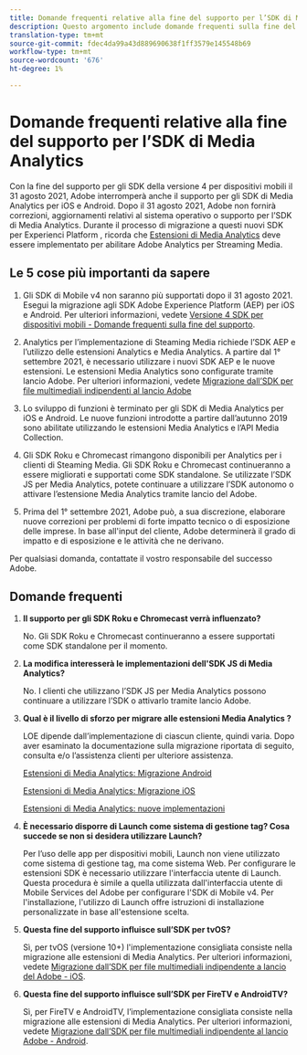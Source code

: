 ```yaml
---
title: Domande frequenti relative alla fine del supporto per l’SDK di Media Analytics
description: Questo argomento include domande frequenti sulla fine del supporto per gli SDK di Media Analytics.
translation-type: tm+mt
source-git-commit: fdec4da99a43d889690638f1ff3579e145548b69
workflow-type: tm+mt
source-wordcount: '676'
ht-degree: 1%

---
```



# Domande frequenti relative alla fine del supporto per l’SDK di Media Analytics

Con la fine del supporto per gli SDK della versione 4 per dispositivi mobili il 31 agosto 2021,  Adobe interromperà anche il supporto per gli SDK di Media Analytics per iOS e Android. Dopo il 31 agosto 2021,  Adobe non fornirà correzioni, aggiornamenti relativi al sistema operativo o supporto per l’SDK di Media Analytics.  Durante il processo di migrazione a questi nuovi SDK per Experienci Platform , ricorda che [Estensioni di Media Analytics](https://aep-sdks.gitbook.io/docs/using-mobile-extensions/adobe-media-analytics) deve essere implementato per abilitare  Adobe Analytics per Streaming Media.

## Le 5 cose più importanti da sapere

1. Gli SDK di Mobile v4 non saranno più supportati dopo il 31 agosto 2021. Esegui la migrazione agli SDK Adobe Experience Platform (AEP) per iOS e Android. Per ulteriori informazioni, vedete [Versione 4 SDK per dispositivi mobili - Domande frequenti sulla fine del supporto](https://aep-sdks.gitbook.io/docs/version-4-sdk-end-of-support-faq).

1. Analytics per l’implementazione di Steaming Media richiede l’SDK AEP e l’utilizzo delle estensioni Analytics e Media Analytics. A partire dal 1° settembre 2021, è necessario utilizzare i nuovi SDK AEP e le nuove estensioni.  Le estensioni Media Analytics sono configurate tramite  lancio Adobe.  Per ulteriori informazioni, vedete [Migrazione dall’SDK per file multimediali indipendenti al lancio  Adobe](https://docs.adobe.com/content/help/en/media-analytics/using/sdk-implement/sdk-to-launch/sdk-to-launch-migration.html)

1. Lo sviluppo di funzioni è terminato per gli SDK di Media Analytics per iOS e Android.  Le nuove funzioni introdotte a partire dall’autunno 2019 sono abilitate utilizzando le estensioni Media Analytics e l’API Media Collection.

1. Gli SDK Roku e Chromecast rimangono disponibili per Analytics per i clienti di Steaming Media. Gli SDK Roku e Chromecast continueranno a essere migliorati e supportati come SDK standalone.  Se utilizzate l’SDK JS per Media Analytics, potete continuare a utilizzare l’SDK autonomo o attivare l’estensione Media Analytics tramite  lancio del Adobe.

1. Prima del 1° settembre 2021,  Adobe può, a sua discrezione, elaborare nuove correzioni per problemi di forte impatto tecnico o di esposizione delle imprese. In base all&#39;input del cliente,  Adobe determinerà il grado di impatto e di esposizione e le attività che ne derivano.

Per qualsiasi domanda, contattate il vostro responsabile del successo  Adobe.

## Domande frequenti

1. **Il supporto per gli SDK Roku e Chromecast verrà influenzato? &#x200B;**

   No.  Gli SDK Roku e Chromecast continueranno a essere supportati come SDK standalone per il momento. &#x200B; &#x200B;
1. **La modifica interesserà le implementazioni dell&#39;SDK JS di Media Analytics? &#x200B;**

   No.  I clienti che utilizzano l’SDK JS per Media Analytics possono continuare a utilizzare l’SDK o attivarlo tramite  lancio Adobe. &#x200B;
1. **Qual è il livello di sforzo per migrare alle estensioni Media Analytics &#x200B;?**

   LOE dipende dall’implementazione di ciascun cliente, quindi varia.  Dopo aver esaminato la documentazione sulla migrazione riportata di seguito, consulta e/o l’assistenza clienti per ulteriore assistenza.

   [Estensioni di Media Analytics: Migrazione Android](https://docs.adobe.com/content/help/en/media-analytics/using/sdk-implement/sdk-to-launch/sdk-to-launch-migration-platforms/sdk-to-launch-migration-android.html)

   [Estensioni di Media Analytics: Migrazione iOS](https://docs.adobe.com/content/help/en/media-analytics/using/sdk-implement/sdk-to-launch/sdk-to-launch-migration-platforms/sdk-to-launch-migration-ios.html)

   [Estensioni di Media Analytics: nuove implementazioni](https://aep-sdks.gitbook.io/docs/using-mobile-extensions/adobe-media-analytics)

1. **È necessario disporre di Launch come sistema di gestione tag? Cosa succede se non si desidera utilizzare Launch?**

   Per l’uso delle app per dispositivi mobili, Launch non viene utilizzato come sistema di gestione tag, ma come sistema Web.  Per configurare le estensioni SDK è necessario utilizzare l&#39;interfaccia utente di Launch. Questa procedura è simile a quella utilizzata dall&#39;interfaccia utente di Mobile Services del  Adobe per configurare l&#39;SDK di Mobile v4. Per l&#39;installazione, l&#39;utilizzo di Launch offre istruzioni di installazione personalizzate in base all&#39;estensione scelta.

1. **Questa fine del supporto influisce sull’SDK per tvOS?**

   Sì, per tvOS (versione 10+) l&#39;implementazione consigliata consiste nella migrazione alle estensioni di Media Analytics.  Per ulteriori informazioni, vedete [Migrazione dall’SDK per file multimediali indipendente a  lancio del Adobe - iOS](https://docs.adobe.com/content/help/en/media-analytics/using/sdk-implement/sdk-to-launch/sdk-to-launch-migration-platforms/sdk-to-launch-migration-ios.html).

1. **Questa fine del supporto influisce sull’SDK per FireTV e AndroidTV? &#x200B;**

   Sì, per FireTV e AndroidTV, l’implementazione consigliata consiste nella migrazione alle estensioni di Media Analytics.  Per ulteriori informazioni, vedete [Migrazione dall’SDK per file multimediali indipendente al lancio  Adobe - Android](https://docs.adobe.com/content/help/en/media-analytics/using/sdk-implement/sdk-to-launch/sdk-to-launch-migration-platforms/sdk-to-launch-migration-android.html).
